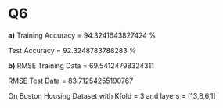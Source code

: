 # Q6

**a)**
Training Accuracy = 94.3241643827424 %   

Test Accuracy = 92.3248783788283 %  


**b)**
RMSE Training Data = 69.54124798324311  

RMSE Test Data = 83.71254255190767  


On Boston Housing Dataset with Kfold = 3 and layers =  [13,8,6,1]   
